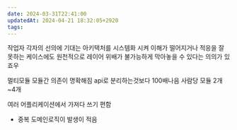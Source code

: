 ```yaml
---
date: 2024-03-31T22:41:00
updatedAt: 2024-04-21 18:32:05+2920
tags: 
---
```

작업자 각자의 선의에 기대는 아키택처를 
시스템화 시켜 이해가 떨어지거나 적응을 잘 못하는 케이스에도 원천적으로 레이어 위배가 불가능하게 막아놓을 수 있다는 의의가 있죠우

멀티모듈
모듈간 의존이 명확해짐
api로 분리하는것보다 100배나음
사람당 모듈 2개~4개

여러 어플리케이션에서 가져다 쓰기 편함
- 중복 도메인로직이 발생이 적음